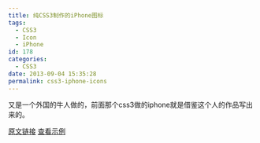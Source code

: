 ```yaml
---
title: 纯CSS3制作的iPhone图标
tags:
  - CSS3
  - Icon
  - iPhone
id: 178
categories:
  - CSS3
date: 2013-09-04 15:35:28
permalink: css3-iphone-icons
---
```


又是一个外国的牛人做的，前面那个css3做的iphone就是借鉴这个人的作品写出来的。
<!--more-->

[原文链接](http://blog.graphicpeel.com/post/740928981/ios-icons-made-in-pure-css "原文链接")
[查看示例](http://sanyecao.me/lab/css3-iphone-icons/index.html "查看Demo")